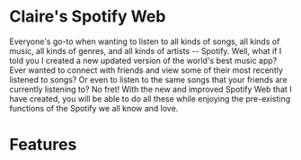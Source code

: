 # Claire's Spotify Web
Everyone's go-to when wanting to listen to all kinds of songs, all kinds of music, all kinds of genres, and all kinds of artists -- Spotify.
Well, what if I told you I created a new updated version of the world's best music app? Ever wanted to connect with friends and view some of their most recently listened to songs? Or even to listen to the same songs that your friends are currently listening to?
No fret! With the new and improved Spotify Web that I have created, you will be able to do all these while enjoying the pre-existing functions of the Spotify we all know and love.
# Features
